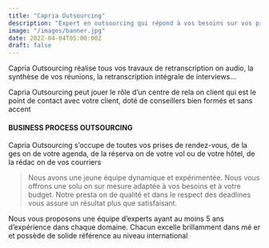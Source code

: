 ```yaml
---
title: "Capria Outsourcing"
description: "Expert en outsourcing qui répond à vos besoins sur vos projets d’externalisation tout en respectant votre budget."
image: "/images/banner.jpg"
date: 2022-04-04T05:00:00Z
draft: false
---
```


Capria Outsourcing réalise tous vos travaux de retranscription on audio, la synthèse de vos réunions, la retranscription intégrale de  interviews...

Capria Outsourcing peut jouer le rôle d’un centre de rela on client qui est le point de contact avec votre client, doté de conseillers bien formés et sans accent

#### BUSINESS PROCESS OUTSOURCING

Capria Outsourcing s’occupe de toutes vos prises de rendez-vous, de la ges on de votre agenda, de la réserva on de votre vol ou de votre hôtel, de la rédac on de vos courriers

> Nous avons une jeune équipe dynamique et expérimentée. Nous vous offrons une solu on sur mesure adaptée à vos besoins et  à votre budget. Notre presta on de qualité et dans le respect des deadlines vous assure un résultat plus
que satisfaisant.

Nous vous proposons une équipe d’experts ayant au moins 5 ans d’expérience dans chaque domaine. Chacun excelle brillamment dans  mé er et possède de solide référence au niveau international